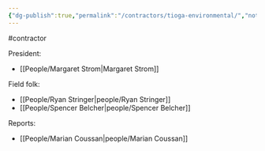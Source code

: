 ```yaml
---
{"dg-publish":true,"permalink":"/contractors/tioga-environmental/","noteIcon":"","created":"2025-01-02T14:28:29.268-06:00"}
---
```


#contractor 

President: 
- [[People/Margaret Strom\|Margaret Strom]]
 

Field folk:
- [[People/Ryan Stringer\|people/Ryan Stringer]]
- [[People/Spencer Belcher\|people/Spencer Belcher]]

Reports:
- [[People/Marian Coussan\|people/Marian Coussan]]
